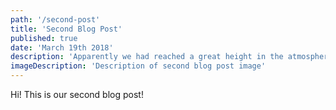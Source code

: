 ```yaml
---
path: '/second-post'
title: 'Second Blog Post'
published: true
date: 'March 19th 2018'
description: 'Apparently we had reached a great height in the atmosphere, for the sky was a dead black, an'
imageDescription: 'Description of second blog post image'
---
```


Hi! This is our second blog post!
